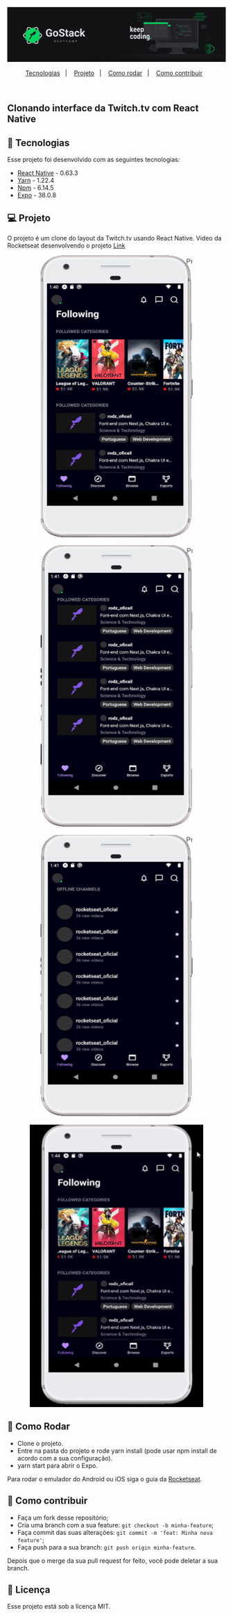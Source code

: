 <img alt="GoStack" src=".github/gostack.png" />
<p align="center">
  <a href="#rocket-tecnologias">Tecnologias</a>&nbsp;&nbsp;&nbsp;|&nbsp;&nbsp;&nbsp;
  <a href="#-projeto">Projeto</a>&nbsp;&nbsp;&nbsp;|&nbsp;&nbsp;&nbsp;
  <a href="#-como-rodar">Como rodar</a>&nbsp;&nbsp;&nbsp;|&nbsp;&nbsp;&nbsp;
  <a href="#-como-contribuir">Como contribuir</a>&nbsp;&nbsp;&nbsp;
  </p>

<br>

## Clonando interface da Twitch.tv com React Native

## 🚀 Tecnologias

Esse projeto foi desenvolvido com as seguintes tecnologias:

- [React Native](https://reactnative.dev/) - 0.63.3
- [Yarn](https://yarnpkg.com/) - 1.22.4
- [Npm](https://www.npmjs.com/) - 6.14.5
- [Expo](https://expo.io/) - 38.0.8


## 💻 Projeto

O projeto é um clone do layout da Twitch.tv usando React Native.
Video da Rocketseat desenvolvendo o projeto [Link](https://www.youtube.com/watch?v=bJVp_vlvMwQ)



<p width="450" height="800" align="center">
  <img alt="Galeria seguidos" src=".github/imagem1.PNG" width="350" height="650">
</p>

<p width="450" height="800" align="center">
  <img alt="Galeria lives" src=".github/imagem2.PNG" width="350" height="650">
</p>

<p width="450" height="800" align="center">
  <img alt="Canais offline" src=".github/imagem3.PNG" width="350" height="650">
</p>

<p width="450" height="800" align="center">
  <img alt="Animação" src=".github/animation.gif" width="400" height="650">
</p>

## 🚀 Como Rodar

- Clone o projeto.
- Entre na pasta do projeto e rode yarn install (pode usar npm install de acordo com a sua configuração).
- yarn start para abrir o Expo.

Para rodar o emulador do Android ou iOS siga o guia da [Rocketseat](https://react-native.rocketseat.dev/).

## 🤔 Como contribuir

- Faça um fork desse repositório;
- Cria uma branch com a sua feature: `git checkout -b minha-feature`;
- Faça commit das suas alterações: `git commit -m 'feat: Minha nova feature'`;
- Faça push para a sua branch: `git push origin minha-feature`.

Depois que o merge da sua pull request for feito, você pode deletar a sua branch.

## 📝 Licença

Esse projeto está sob a licença MIT.
